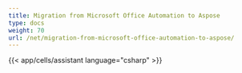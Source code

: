 ```yaml
---
title: Migration from Microsoft Office Automation to Aspose
type: docs
weight: 70
url: /net/migration-from-microsoft-office-automation-to-aspose/
---
```



{{< app/cells/assistant language="csharp" >}}